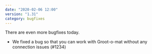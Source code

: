```yaml
---
date: "2020-02-06 12:00"
version: "1.31"
category: bugfixes
---
```


There are even more bugfixes today.

- We fixed a bug so that you can work with Groot-o-mat without any connection issues (#1234)

